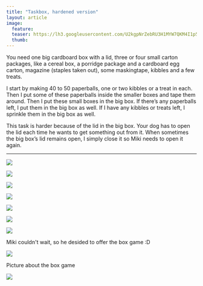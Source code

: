 ```yaml
---
title: "Taskbox, hardened version"
layout: article
image:
  feature:
  teaser: https://lh3.googleusercontent.com/U2kgpNrZebRU3H1MYW7QKM4I1p5bVs1C18rDnDYj8oM=w245
  thumb:
---
```


You need one big cardboard box with a lid, three or four small carton packages, like a cereal box, a porridge package and a cardboard egg carton, magazine (staples taken out), some maskingtape, kibbles and a few treats.

I start by making 40 to 50 paperballs, one or two kibbles or a treat in each. Then I put some of these paperballs inside the smaller boxes and tape them around. Then I put these small boxes in the big box. If there’s any paperballs left, I put them in the big box as well. If I have any kibbles or treats left, I sprinkle them in the big box as well.

This task is harder because of the lid in the big box. Your dog has to open the lid each time he wants to get something out from it. When sometimes the big box’s lid remains open, I simply close it so Miki needs to open it again.

---

[![](https://lh3.googleusercontent.com/8ZbGgdSdLZ5j1ZRps1ud-h4ctqr6sNrY-YbuFcFSv0E=w800)](https://lh3.googleusercontent.com/8ZbGgdSdLZ5j1ZRps1ud-h4ctqr6sNrY-YbuFcFSv0E=s0)

[![](https://lh3.googleusercontent.com/1mPGkwq1fbuptLCHqAwQU6K8TbeZekQKOL3FwXpx-I0=w800)](https://lh3.googleusercontent.com/1mPGkwq1fbuptLCHqAwQU6K8TbeZekQKOL3FwXpx-I0=s0)

[![](https://lh3.googleusercontent.com/C5BvWJyH-EEyBd-jNItcaxQhdXhEpBDgwI5lp6Vm_ws=w800)](https://lh3.googleusercontent.com/C5BvWJyH-EEyBd-jNItcaxQhdXhEpBDgwI5lp6Vm_ws=s0)

[![](https://lh3.googleusercontent.com/fxZFhnr6nse9KLy7hqnPsWV4ucp2u641lvmwksbtlF4=w800)](https://lh3.googleusercontent.com/fxZFhnr6nse9KLy7hqnPsWV4ucp2u641lvmwksbtlF4=s0)

[![](https://lh3.googleusercontent.com/TTkfXEiH-ynK_VK6J6k5Hvfpc0fLx2uUhUPMTr7Ui7M=w800)](https://lh3.googleusercontent.com/TTkfXEiH-ynK_VK6J6k5Hvfpc0fLx2uUhUPMTr7Ui7M=s0)

[![](https://lh3.googleusercontent.com/nGBoUwMgROi42G_g27oBOz717yZHPeGVn0ey-a7uA7A=w800)](https://lh3.googleusercontent.com/nGBoUwMgROi42G_g27oBOz717yZHPeGVn0ey-a7uA7A=s0)

[![](https://lh3.googleusercontent.com/Kgi_C0lbQxC5BSBmAYuW0cCbOS8RdtsoIddahN1LBLs=w800)](https://lh3.googleusercontent.com/Kgi_C0lbQxC5BSBmAYuW0cCbOS8RdtsoIddahN1LBLs=s0)

Miki couldn't wait, so he desided to offer the box game :D

[![](https://lh3.googleusercontent.com/ZZS2ww7TxkmDSAwhHSYmPJN3-cP1C7UYbhyYAFSxDis=w800)](https://lh3.googleusercontent.com/ZZS2ww7TxkmDSAwhHSYmPJN3-cP1C7UYbhyYAFSxDis=s0)

Picture about the box game

[![](https://lh3.googleusercontent.com/LVaOYq4ETi6e3VQGuwvX7LTcs8FxxWQe7tIK6JQo2w=w800)](https://lh3.googleusercontent.com/LVaOYq4ETi6e3VQGuwvX7LTcs8FxxWQe7tIK6JQo2w=s0)

